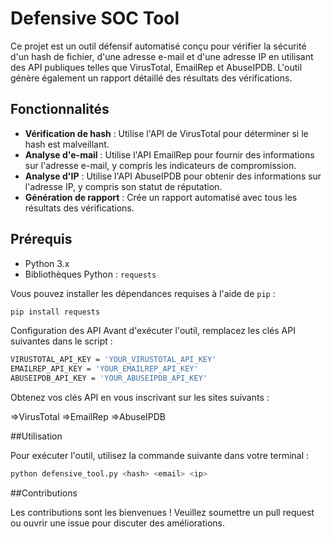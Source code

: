 # Defensive SOC Tool

Ce projet est un outil défensif automatisé conçu pour vérifier la sécurité d'un hash de fichier, d'une adresse e-mail et d'une adresse IP en utilisant des API publiques telles que VirusTotal, EmailRep et AbuseIPDB. L'outil génère également un rapport détaillé des résultats des vérifications.

## Fonctionnalités

- **Vérification de hash** : Utilise l'API de VirusTotal pour déterminer si le hash est malveillant.
- **Analyse d'e-mail** : Utilise l'API EmailRep pour fournir des informations sur l'adresse e-mail, y compris les indicateurs de compromission.
- **Analyse d'IP** : Utilise l'API AbuseIPDB pour obtenir des informations sur l'adresse IP, y compris son statut de réputation.
- **Génération de rapport** : Crée un rapport automatisé avec tous les résultats des vérifications.

## Prérequis

- Python 3.x
- Bibliothèques Python : `requests`

Vous pouvez installer les dépendances requises à l'aide de `pip` :

```bash
pip install requests 
```
Configuration des API
Avant d'exécuter l'outil, remplacez les clés API suivantes dans le script :

```bash
VIRUSTOTAL_API_KEY = 'YOUR_VIRUSTOTAL_API_KEY'
EMAILREP_API_KEY = 'YOUR_EMAILREP_API_KEY'
ABUSEIPDB_API_KEY = 'YOUR_ABUSEIPDB_API_KEY'
```

Obtenez vos clés API en vous inscrivant sur les sites suivants :

=>VirusTotal
=>EmailRep
=>AbuseIPDB


##Utilisation

Pour exécuter l'outil, utilisez la commande suivante dans votre terminal :
```bash
python defensive_tool.py <hash> <email> <ip>
```


##Contributions

Les contributions sont les bienvenues ! Veuillez soumettre un pull request ou ouvrir une issue pour discuter des améliorations.

